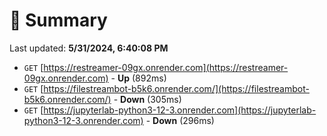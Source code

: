 # 📖 Summary
Last updated: **5/31/2024, 6:40:08 PM**

- `GET` [https://restreamer-09gx.onrender.com](https://restreamer-09gx.onrender.com) - **Up** (892ms)
- `GET` [https://filestreambot-b5k6.onrender.com/](https://filestreambot-b5k6.onrender.com/) - **Down** (305ms)
- `GET` [https://jupyterlab-python3-12-3.onrender.com](https://jupyterlab-python3-12-3.onrender.com) - **Down** (296ms)
